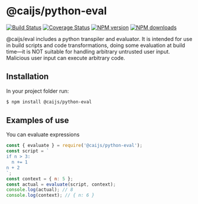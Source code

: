 # @caijs/python-eval

[![Build Status](https://travis-ci.com/CAI-js/python-eval.svg?branch=master)](https://travis-ci.com/CAI-js/python-eval)
[![Coverage Status](https://coveralls.io/repos/github/CAI-js/python-eval/badge.svg?branch=master)](https://coveralls.io/github/CAI-js/python-eval?branch=master)
[![NPM version](https://img.shields.io/npm/v/@caijs/python-eval.svg?style=flat)](https://www.npmjs.com/package/@caijs/python-eval)
[![NPM downloads](https://img.shields.io/npm/dm/@caijs/python-eval.svg?style=flat)](https://www.npmjs.com/package/@caijs/python-eval)

@caijs/eval includes a python transpiler and evaluator.
It is intended for use in build scripts and code transformations, doing some evaluation at build time—it is NOT suitable for handling arbitrary untrusted user input. Malicious user input can execute arbitrary code.

## Installation

In your project folder run:

```bash
$ npm install @caijs/python-eval
```

## Examples of use

You can evaluate expressions

```javascript
const { evaluate } = require('@caijs/python-eval');
const script = `
if n > 3:
  n += 1
n + 2
`;
const context = { n: 5 };
const actual = evaluate(script, context);
console.log(actual); // 8
console.log(context); // { n: 6 }
```
